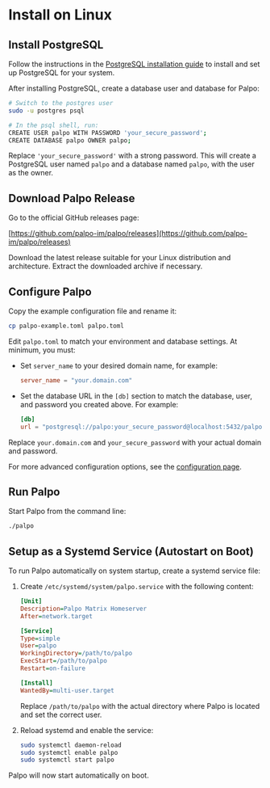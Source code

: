 # Install on Linux

## Install PostgreSQL


Follow the instructions in the [PostgreSQL installation guide](./postgres.md) to install and set up PostgreSQL for your system.

After installing PostgreSQL, create a database user and database for Palpo:

```bash
# Switch to the postgres user
sudo -u postgres psql

# In the psql shell, run:
CREATE USER palpo WITH PASSWORD 'your_secure_password';
CREATE DATABASE palpo OWNER palpo;
```

Replace `'your_secure_password'` with a strong password. This will create a PostgreSQL user named `palpo` and a database named `palpo`, with the user as the owner.

## Download Palpo Release

Go to the official GitHub releases page:

[https://github.com/palpo-im/palpo/releases](https://github.com/palpo-im/palpo/releases)

Download the latest release suitable for your Linux distribution and architecture. Extract the downloaded archive if necessary.

## Configure Palpo

Copy the example configuration file and rename it:

```bash
cp palpo-example.toml palpo.toml
```

Edit `palpo.toml` to match your environment and database settings. At minimum, you must:

- Set `server_name` to your desired domain name, for example:

	```toml
	server_name = "your.domain.com"
	```

- Set the database URL in the `[db]` section to match the database, user, and password you created above. For example:

	```toml
	[db]
	url = "postgresql://palpo:your_secure_password@localhost:5432/palpo"
	```

Replace `your.domain.com` and `your_secure_password` with your actual domain and password.

For more advanced configuration options, see the [configuration page](../configuration/index.md).

## Run Palpo

Start Palpo from the command line:

```bash
./palpo
```

## Setup as a Systemd Service (Autostart on Boot)

To run Palpo automatically on system startup, create a systemd service file:

1. Create `/etc/systemd/system/palpo.service` with the following content:

	```ini
	[Unit]
	Description=Palpo Matrix Homeserver
	After=network.target

	[Service]
	Type=simple
	User=palpo
	WorkingDirectory=/path/to/palpo
	ExecStart=/path/to/palpo
	Restart=on-failure

	[Install]
	WantedBy=multi-user.target
	```

	Replace `/path/to/palpo` with the actual directory where Palpo is located and set the correct user.

2. Reload systemd and enable the service:

	```bash
	sudo systemctl daemon-reload
	sudo systemctl enable palpo
	sudo systemctl start palpo
	```

Palpo will now start automatically on boot.